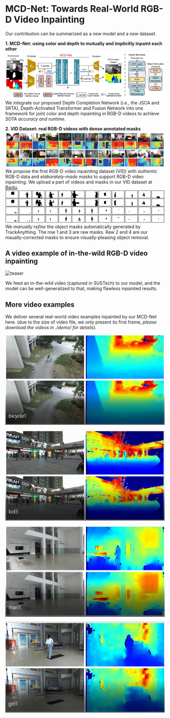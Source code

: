 
# MCD-Net: Towards Real-World RGB-D Video Inpainting 


Our contribution can be summarized as a *new* model and a *new* dataset.


**1. MCD-Net: using color and depth to mutually and implicitly inpaint each other**
![model](./figs/model.png)<br>
We integrate our proposed Depth Completion Network (*i.e.*, the JSCA and SRTA), Depth-Activated Transformer and Fusion Network into one framework for joint color and depth inpainting in RGB-D videos to achieve *SOTA accuracy and runtime*.

**2. VID Dataset: real RGB-D videos with dense annotated masks**
![dataset](./figs/dataset.png)<br>
We propose the first RGB-D video inpainting dataset (VID) with *authentic* RGB-D data and *elaborately-made masks* to support RGB-D video inpainting. We upload a part of videos and masks in our VID dataset at <a href="https://pan.baidu.com/s/1q9ys6ITxQgtfgYltQbdyvA?pwd=lor3" title="baidu" target="_blank">Baidu</a>.
![masks](./figs/concat-masks.jpg)<br>
We *manually refine* the object masks automatically generated by TrackAnything. The row 1 and 3 are raw masks. Raw 2 and 4 are our maually-corrected masks to ensure visually-pleasing object removal.


## A video example of in-the-wild RGB-D video inpainting
![teaser](./demo/demo.gif#pic_left)

We feed an in-the-wild video (captured in SUSTech) to our model, and the model can be well-generalized to that, making flawless inpainted results.

## More video examples
We deliver several real-world video examples inpainted by our MCD-Net here. (due to the size of video file, we only present its first frame, *please download the videos in ./demo/ for details*). <br>

![teaser](./figs/bicycle1.png)

![teaser](./figs/kid3.png)

![teaser](./figs/man1.png)

![teaser](./figs/girl1.png)
